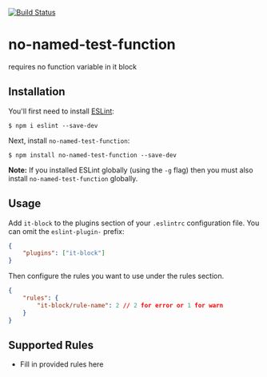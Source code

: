 [![Build Status](https://travis-ci.org/sglord/eslint-plugin-no-named-test-function.svg?branch=master)](https://travis-ci.org/sglord/eslint-plugin-no-named-test-function)

# no-named-test-function

requires no function variable in it block

## Installation

You'll first need to install [ESLint](http://eslint.org):

```
$ npm i eslint --save-dev
```

Next, install `no-named-test-function`:

```
$ npm install no-named-test-function --save-dev
```

**Note:** If you installed ESLint globally (using the `-g` flag) then you must also install `no-named-test-function` globally.

## Usage

Add `it-block` to the plugins section of your `.eslintrc` configuration file. You can omit the `eslint-plugin-` prefix:

```json
{
	"plugins": ["it-block"]
}
```

Then configure the rules you want to use under the rules section.

```json
{
	"rules": {
		"it-block/rule-name": 2 // 2 for error or 1 for warn
	}
}
```

## Supported Rules

- Fill in provided rules here
